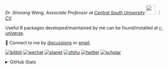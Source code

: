 
<p><em>Dr. Shixiang Wang, Associate Professor at <a href="https://en.csu.edu.cn/">Central South University</a> <img src="https://media.giphy.com/media/WUlplcMpOCEmTGBtBW/giphy.gif" width="30">  ｜ <a href="https://shixiangwang.github.io/cv-shixiang/">CV</a>
</em></p>

Useful R packages developed/maintained by me can be found/installed at [r-universe](https://shixiangwang.r-universe.dev/).

💬 Connect to me by
[discussions](https://github.com/ShixiangWang/self-study/discussions) or [email](mailto:shixiang1994wang@gmail.com). 

[![bilibili](https://img.shields.io/badge/王诗翔-B站-yellow)](https://space.bilibili.com/11553374) [![wechat](https://img.shields.io/badge/王诗翔-微信公众号-important)](https://shixiangwang.github.io/home/logo/qrcode.jpg) [![planet](https://img.shields.io/badge/王诗翔-知识星球-blueviolet)](https://t.zsxq.com/rBqbIei)  [![zhihu](https://img.shields.io/badge/王诗翔-知乎-blue)](https://www.zhihu.com/people/shixiangwang) [![twitter](https://img.shields.io/badge/WangShxiang-twitter-ff69b4)](https://twitter.com/WangShxiang) [![scholar](https://img.shields.io/badge/ShixiangWang-Scholar-00ffff)](https://scholar.google.com/citations?user=FvNp0NkAAAAJ) 

<details>
 
<summary>GitHub Stats</summary>


<!--START_SECTION:waka-->
**🐱 My GitHub Data** 

> 📦 5.0 MB Used in GitHub's Storage 
 > 
> 🏆 160 Contributions in the Year 2025
 > 
> 🚫 Not Opted to Hire
 > 
> 📜 96 Public Repositories 
 > 
> 🔑 30 Private Repositories 
 > 
**I'm an Early 🐤** 

```text
🌞 Morning                2264 commits        ████░░░░░░░░░░░░░░░░░░░░░   16.69 % 
🌆 Daytime                5798 commits        ███████████░░░░░░░░░░░░░░   42.75 % 
🌃 Evening                4575 commits        ████████░░░░░░░░░░░░░░░░░   33.74 % 
🌙 Night                  924 commits         ██░░░░░░░░░░░░░░░░░░░░░░░   06.81 % 
```
📅 **I'm Most Productive on Tuesday** 

```text
Monday                   2142 commits        ████░░░░░░░░░░░░░░░░░░░░░   15.80 % 
Tuesday                  2497 commits        █████░░░░░░░░░░░░░░░░░░░░   18.41 % 
Wednesday                2274 commits        ████░░░░░░░░░░░░░░░░░░░░░   16.77 % 
Thursday                 2159 commits        ████░░░░░░░░░░░░░░░░░░░░░   15.92 % 
Friday                   2074 commits        ████░░░░░░░░░░░░░░░░░░░░░   15.29 % 
Saturday                 1037 commits        ██░░░░░░░░░░░░░░░░░░░░░░░   07.65 % 
Sunday                   1378 commits        ███░░░░░░░░░░░░░░░░░░░░░░   10.16 % 
```


**I Mostly Code in R** 

```text
R                        84 repos            ██████████████░░░░░░░░░░░   54.55 % 
HTML                     23 repos            ████░░░░░░░░░░░░░░░░░░░░░   14.94 % 
JavaScript               9 repos             █░░░░░░░░░░░░░░░░░░░░░░░░   05.84 % 
Shell                    9 repos             █░░░░░░░░░░░░░░░░░░░░░░░░   05.84 % 
Jupyter Notebook         5 repos             █░░░░░░░░░░░░░░░░░░░░░░░░   03.25 % 
```




 Last Updated on 26/02/2025 18:54:06 UTC
<!--END_SECTION:waka-->

> These Readme stats are generated using github action [awesome-readme-stats](https://github.com/anmol098/waka-readme-stats)

-----

**NOTE: Top languages does not indicate my skill level or anything like that. It is just a metric of which languages have been hosted by me on GitHub based on the usage across repositories.**

</details>

